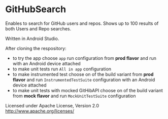 # GitHubSearch
Enables to search for GitHub users and repos.
Shows up to 100 results of both Users and Repo searches.

Written in Android Studio.

After cloning the respository:
- to try the app choose <code>app</code> run configuration from <b>prod flavor</b> and run with an Android device attached
- to make unit tests run <code>All in app</code> configuration
- to make instrumented test choose on of the build variant from <b>prod flavor</b> and run <code>InstrumentedTestSuite</code> configuration with an Android device attached
- to make unit tests with mocked GitHibAPI choose on of the build variant from <b>mock flavor</b> and run <code>MockUnitTestSuite</code> configuration

Licensed under Apache License, Version 2.0 <a href>  http://www.apache.org/licenses/ </a> 
